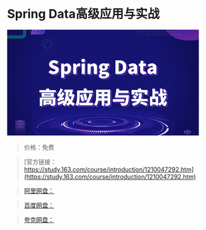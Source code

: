 # Spring Data高级应用与实战

![img](../../../assets/study163/free/f4459d43adad41719b37bca2810e0bab.jpg)

> 价格：免费

> [官方链接：https://study.163.com/course/introduction/1210047292.htm](https://study.163.com/course/introduction/1210047292.htm)

> [阿里网盘：]()

> [百度网盘：]()

> [夸克网盘：]()
